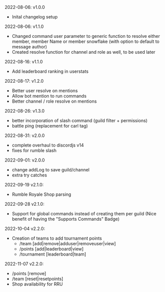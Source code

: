 2022-08-06: v1.0.0
- Inital changelog setup

2022-08-06: v1.1.0
- Changed command user parameter to generic function to resolve either member, member Name or member snowflake (with option to default to message author)
- Created resolve function for channel and role as well, to be used later

2022-08-16: v1.1.0
- Add leaderboard ranking in userstats

2022-08-17: v1.2.0
- Better user resolve on mentions
- Allow bot mention to run commands
- Better channel / role resolve on mentions

2022-08-26: v1.3.0
- better incorporation of slash command (guild filter + permissions)
- battle ping (replacement for carl tag)

2022-08-31: v2.0.0
- complete overhaul to discordjs v14
- fixes for rumble slash

2022-09-01: v2.0.0
- change addLog to save guild/channel
- extra try catches

2022-09-19 v2.1.0:
- Rumble Royale Shop parsing

2022-09-28 v2.1.0:
- Support for global commands instead of creating them per guild
  (Nice benefit of having the "Supports Commands" Badge)

2022-10-04 v2.2.0:
- Creation of teams to add tournament points
  * /team [add|remove|adduser|removeuser|view]
  * /points [add|leaderboard|view]
  * /tournament [leaderboard|team]

2022-11-07 v2.2.0:
- /points [remove]
- /team [reset|resetpoints]
- Shop availability for RRU